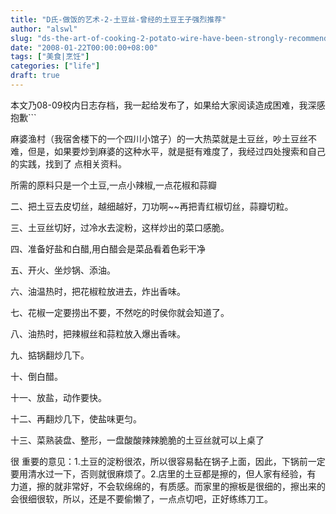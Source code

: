 ```yaml
---
title: "D氏-做饭的艺术-2-土豆丝-曾经的土豆王子强烈推荐"
author: "alswl"
slug: "ds-the-art-of-cooking-2-potato-wire-have-been-strongly-recommended-prince-potatoes"
date: "2008-01-22T00:00:00+08:00"
tags: ["美食|烹饪"]
categories: ["life"]
draft: true
---
```


本文乃08-09校内日志存档，我一起给发布了，如果给大家阅读造成困难，我深感抱歉```

麻婆渔村（我宿舍楼下的一个四川小馆子）的一大热菜就是土豆丝，吵土豆丝不难，但是，如果要炒到麻婆的这种水平，就是挺有难度了，我经过四处搜索和自己的实践，找到了
点相关资料。

所需的原料只是一个土豆,一点小辣椒,一点花椒和蒜瓣

二、把土豆去皮切丝，越细越好，刀功啊~~再把青红椒切丝，蒜瓣切粒。

三、土豆丝切好，过冷水去淀粉，这样炒出的菜口感脆。

四、准备好盐和白醋,用白醋会是菜品看着色彩干净

五、开火、坐炒锅、添油。

六、油温热时，把花椒粒放进去，炸出香味。

七、花椒一定要捞出不要，不然吃的时侯你就会知道了。

八、油热时，把辣椒丝和蒜粒放入爆出香味。

九、掂锅翻炒几下。

十、倒白醋。

十一、放盐，动作要快。

十二、再翻炒几下，使盐味更匀。

十三、菜熟装盘、整形，一盘酸酸辣辣脆脆的土豆丝就可以上桌了

很 重要的意见：1.土豆的淀粉很浓，所以很容易黏在锅子上面，因此，下锅前一定要用清水过一下，否则就很麻烦了。2.店里的土豆都是擦的，但人家有经验，有
力道，擦的就非常好，不会软绵绵的，有质感。而家里的擦板是很细的，擦出来的会很细很软，所以，还是不要偷懒了，一点点切吧，正好练练刀工。
